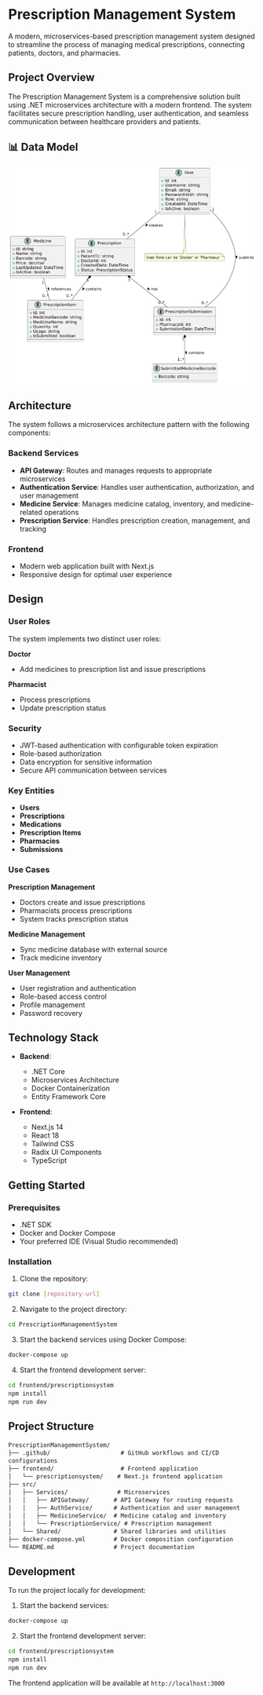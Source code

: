# Prescription Management System

A modern, microservices-based prescription management system designed to streamline the process of managing medical prescriptions, connecting patients, doctors, and pharmacies.

## Project Overview

The Prescription Management System is a comprehensive solution built using .NET microservices architecture with a modern frontend. The system facilitates secure prescription handling, user authentication, and seamless communication between healthcare providers and patients.

## 📊 Data Model

![ER](https://github.com/ataekren/PrescriptionManagement/blob/main/ER.png?raw=true)

## Architecture

The system follows a microservices architecture pattern with the following components:

### Backend Services
- **API Gateway**: Routes and manages requests to appropriate microservices
- **Authentication Service**: Handles user authentication, authorization, and user management
- **Medicine Service**: Manages medicine catalog, inventory, and medicine-related operations
- **Prescription Service**: Handles prescription creation, management, and tracking

### Frontend
- Modern web application built with Next.js
- Responsive design for optimal user experience

## Design

### User Roles
The system implements two distinct user roles:

**Doctor**
- Add medicines to prescription list and issue prescriptions

**Pharmacist**
- Process prescriptions
- Update prescription status

### Security
- JWT-based authentication with configurable token expiration
- Role-based authorization
- Data encryption for sensitive information
- Secure API communication between services

### Key Entities
- **Users**
- **Prescriptions**
- **Medications**
- **Prescription Items**
- **Pharmacies**
- **Submissions**

### Use Cases

**Prescription Management**
- Doctors create and issue prescriptions
- Pharmacists process prescriptions
- System tracks prescription status

**Medicine Management**
- Sync medicine database with external source
- Track medicine inventory

**User Management**
- User registration and authentication
- Role-based access control
- Profile management
- Password recovery

## Technology Stack

- **Backend**: 
  - .NET Core
  - Microservices Architecture
  - Docker Containerization
  - Entity Framework Core
  
- **Frontend**:
  - Next.js 14
  - React 18
  - Tailwind CSS
  - Radix UI Components
  - TypeScript

## Getting Started

### Prerequisites
- .NET SDK
- Docker and Docker Compose
- Your preferred IDE (Visual Studio recommended)

### Installation

1. Clone the repository:
```bash
git clone [repository-url]
```

2. Navigate to the project directory:
```bash
cd PrescriptionManagementSystem
```

3. Start the backend services using Docker Compose:
```bash
docker-compose up
```

4. Start the frontend development server:
```bash
cd frontend/prescriptionsystem
npm install
npm run dev
```

## Project Structure

```
PrescriptionManagementSystem/
├── .github/                    # GitHub workflows and CI/CD configurations
├── frontend/                   # Frontend application
│   └── prescriptionsystem/    # Next.js frontend application
├── src/
│   ├── Services/              # Microservices
│   │   ├── APIGateway/       # API Gateway for routing requests
│   │   ├── AuthService/      # Authentication and user management
│   │   ├── MedicineService/  # Medicine catalog and inventory
│   │   └── PrescriptionService/ # Prescription management
│   └── Shared/               # Shared libraries and utilities
├── docker-compose.yml        # Docker composition configuration
└── README.md                 # Project documentation
```

## Development

To run the project locally for development:

1. Start the backend services:
```bash
docker-compose up
```

2. Start the frontend development server:
```bash
cd frontend/prescriptionsystem
npm install
npm run dev
```

The frontend application will be available at `http://localhost:3000`
